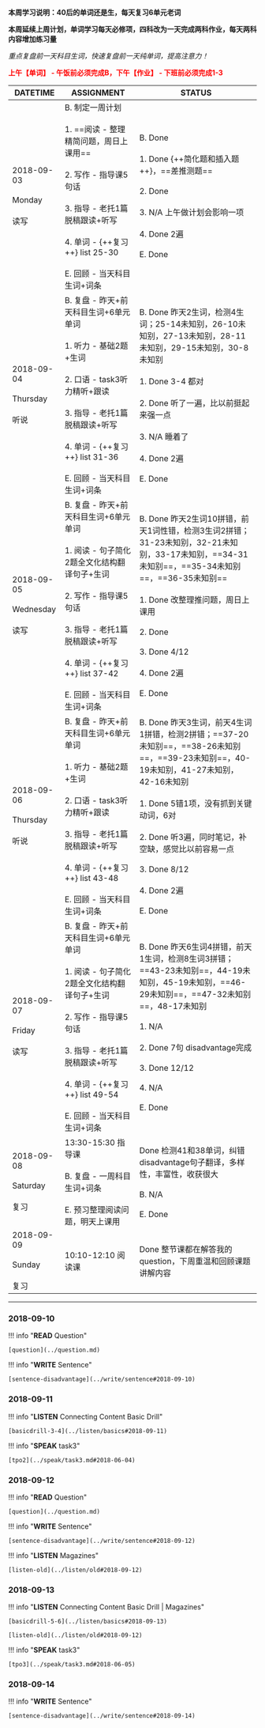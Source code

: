 **本周学习说明：40后的单词还是生，每天复习6单元老词**

**本周延续上周计划，单词学习每天必修项，四科改为一天完成两科作业，每天两科内容增加练习量**

*重点复盘前一天科目生词，快速复盘前一天纯单词，提高注意力！*

**<font color='red'>上午【单词】 - 午饭前必须完成B，下午【作业】 - 下班前必须完成1-3</font>**

DATETIME |  ASSIGNMENT | STATUS
------------ | ------------- | -------------
2018-09-03 <br><br> Monday <br><br>读写 | B. 制定一周计划<br><br> 1. ==阅读 - 整理精简问题，周日上课用== <br><br>2. 写作 - 指导课5句话<br><br>3. 指导 - 老托1篇脱稿跟读+听写 <br><br>4. 单词 - {++复习++} list 25-30<br><br>E. 回顾 - 当天科目生词+词条 | B. Done<br><br>1. Done {++简化题和插入题++}，==差推测题==<br><br>2. Done<br><br>3. N/A 上午做计划会影响一项<br><br>4. Done 2遍<br><br>E. Done
2018-09-04  <br><br> Thursday<br><br>听说 | B. 复盘 - 昨天+前天科目生词+6单元单词<br><br>1. 听力 - 基础2题+生词<br><br> 2. 口语 - task3听力精听+跟读<br><br>3. 指导 - 老托1篇脱稿跟读+听写 <br><br>4. 单词 - {++复习++} list 31-36<br><br>E. 回顾 - 当天科目生词+词条 | B. Done 昨天2生词，检测4生词；25-14未知别，26-10未知别，27-13未知别，28-11未知别，29-15未知别，30-8未知别<br><br>1. Done 3-4 都对<br><br>2. Done 听了一遍，比以前挺起来强一点<br><br>3. N/A 睡着了<br><br>4. Done 2遍<br><br>E. Done
2018-09-05 <br><br>Wednesday<br><br>读写 | B. 复盘 - 昨天+前天科目生词+6单元单词<br><br>1. 阅读 - 句子简化2题全文化结构翻译句子+生词<br><br>2. 写作 - 指导课5句话<br><br>3. 指导 - 老托1篇脱稿跟读+听写<br><br>4. 单词 - {++复习++} list 37-42<br><br>E. 回顾 - 当天科目生词+词条 | B. Done 昨天2生词10拼错，前天1词性错，检测3生词2拼错；31-23未知别，32-21未知别，33-17未知别，==34-31未知别==，==35-34未知别==，==36-35未知别==<br><br>1. Done 改整理推问题，周日上课用<br><br>2. Done<br><br>3. Done 4/12<br><br>4. Done 2遍<br><br>E. Done
2018-09-06 <br><br> Thursday  <br><br>听说  | B. 复盘 - 昨天+前天科目生词+6单元单词<br><br>1. 听力 - 基础2题+生词<br><br> 2. 口语 - task3听力精听+跟读<br><br>3. 指导 - 老托1篇脱稿跟读+听写 <br><br>4. 单词 - {++复习++} list 43-48<br><br>E. 回顾 - 当天科目生词+词条 | B. Done 昨天3生词，前天4生词1拼错，检测2拼错；==37-20未知别==，==38-26未知别==，==39-23未知别==，40-19未知别，41-27未知别，42-16未知别<br><br>1. Done 5错1项，没有抓到关键动词，6对<br><br>2. Done 听3遍，同时笔记，补空缺，感觉比以前容易一点<br><br>3. Done  8/12<br><br>4. Done 2遍<br><br>E. Done
2018-09-07 <br><br> Friday <br><br>读写| B. 复盘 - 昨天+前天科目生词+6单元单词<br><br>1. 阅读 - 句子简化2题全文化结构翻译句子+生词<br><br>2. 写作 - 指导课5句话<br><br>3. 指导 - 老托1篇脱稿跟读+听写<br><br>4. 单词 - {++复习++} list 49-54<br><br>E. 回顾 - 当天科目生词+词条   | B. Done 昨天6生词4拼错，前天1生词，检测8生词3拼错；==43-23未知别==，44-19未知别，45-19未知别，==46-29未知别==，==47-32未知别==，48-17未知别<br><br>1. N/A<br><br>2. Done 7句 disadvantage完成<br><br>3. Done 12/12<br><br>4. N/A<br><br>E. Done
2018-09-08 <br><br> Saturday <br><br>复习 | 13:30-15:30 指导课<br><br>B. 复盘 - 一周科目生词+词条 <br><br>E. 预习整理阅读问题，明天上课用 | Done 检测41和38单词，纠错disadvantage句子翻译，多样性，丰富性，收获很大 <br><br>B. N/A<br><br>E. Done
2018-09-09<br><br> Sunday <br><br>复习  | 10:10-12:10 阅读课 | Done 整节课都在解答我的question，下周重温和回顾课题讲解内容


----
    
### 2018-09-10
        
!!! info "**READ** Question"
    
    [question](../question.md)
    
!!! info "**WRITE** Sentence"
    
    [sentence-disadvantage](../write/sentence#2018-09-10)

### 2018-09-11

!!! info "**LISTEN** Connecting Content Basic Drill"
    
    [basicdrill-3-4](../listen/basics#2018-09-11)
    
!!! info "**SPEAK** task3"
    
    [tpo2](../speak/task3.md#2018-06-04)
    
### 2018-09-12
        
!!! info "**READ** Question"
    
    [question](../question.md)
    
!!! info "**WRITE** Sentence"
    
    [sentence-disadvantage](../write/sentence#2018-09-12)
    

!!! info "**LISTEN** Magazines"
    
    [listen-old](../listen/old#2018-09-12)
    
### 2018-09-13

!!! info "**LISTEN** Connecting Content Basic Drill | Magazines"
    
    [basicdrill-5-6](../listen/basics#2018-09-13)
    
    [listen-old](../listen/old#2018-09-12)
    
!!! info "**SPEAK** task3"
    
    [tpo3](../speak/task3.md#2018-06-05)
    
### 2018-09-14
    
!!! info "**WRITE** Sentence"
    
    [sentence-disadvantage](../write/sentence#2018-09-14)